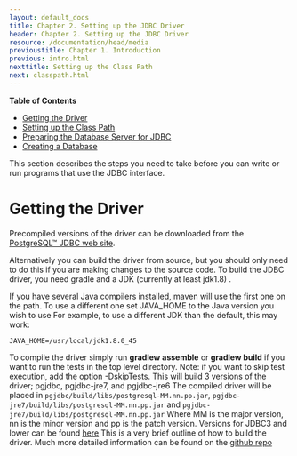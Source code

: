 ```yaml
---
layout: default_docs
title: Chapter 2. Setting up the JDBC Driver
header: Chapter 2. Setting up the JDBC Driver
resource: /documentation/head/media
previoustitle: Chapter 1. Introduction
previous: intro.html
nexttitle: Setting up the Class Path
next: classpath.html
---
```

		
**Table of Contents**

* [Getting the Driver](setup.html#build)
* [Setting up the Class Path](classpath.html)
* [Preparing the Database Server for JDBC](prepare.html)
* [Creating a Database](your-database.html)

This section describes the steps you need to take before you can write or run
programs that use the JDBC interface.

<a name="build"></a>
# Getting the Driver

Precompiled versions of the driver can be downloaded from the [PostgreSQL™ JDBC web site](https://jdbc.postgresql.org).
   
Alternatively you can build the driver from source, but you should only need to
do this if you are making changes to the source code. To build the JDBC driver,
you need gradle and a JDK (currently at least jdk1.8) .
    
If you have several Java compilers installed, maven will use the first one on the path. 
To use a different one set JAVA_HOME to the Java version you wish to use For example,
to use a different JDK than the default, this may work:

`JAVA_HOME=/usr/local/jdk1.8.0_45`  

To compile the driver simply run **gradlew assemble** or **gradlew build** if you want to run the tests
in the top level directory. 
Note: if you want to skip test execution, add the option -DskipTests.
This will build 3 versions of the driver; pgjdbc, pgjdbc-jre7, and pgjdbc-jre6
The compiled driver will be placed in `pgjdbc/build/libs/postgresql-MM.nn.pp.jar`, 
`pgjdbc-jre7/build/libs/postgresql-MM.nn.pp.jar` and `pgjdbc-jre7/build/libs/postgresql-MM.nn.pp.jar` 
Where MM is the major version, nn is the minor version and pp is the patch version. 
Versions for JDBC3 and lower can be found [here](https://jdbc.postgresql.org/download.html#others)
This is a very brief outline of how to build the driver. Much more detailed information can be 
found on the [github repo](https://github.com/pgjdbc/pgjdbc/blob/master/CONTRIBUTING.md)
